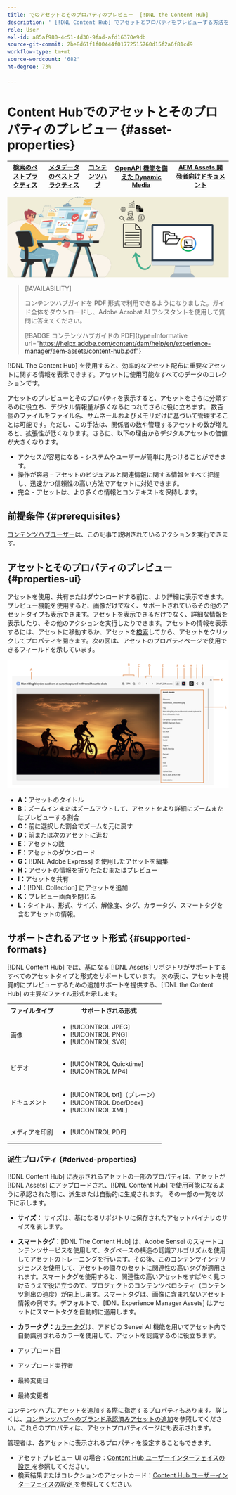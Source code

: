 ```yaml
---
title: でのアセットとそのプロパティのプレビュー  [!DNL the Content Hub]
description: ' [!DNL Content Hub] でアセットとプロパティをプレビューする方法を説明します。'
role: User
exl-id: a85af980-4c51-4d30-9fad-afd16370e9db
source-git-commit: 2be8d61f1f00444f01772515760d15f2a6f81cd9
workflow-type: tm+mt
source-wordcount: '682'
ht-degree: 73%

---
```


# Content Hubでのアセットとそのプロパティのプレビュー {#asset-properties}

| [検索のベストプラクティス](/help/assets/search-best-practices.md) | [メタデータのベストプラクティス](/help/assets/metadata-best-practices.md) | [コンテンツハブ](/help/assets/product-overview.md) | [OpenAPI 機能を備えた Dynamic Media](/help/assets/dynamic-media-open-apis-overview.md) | [AEM Assets 開発者向けドキュメント](https://developer.adobe.com/experience-cloud/experience-manager-apis/) |
| ------------- | --------------------------- |---------|----|-----|

![メタデータバナー画像](assets/metadata-banner-image.png)

>[!AVAILABILITY]
>
>コンテンツハブガイドを PDF 形式で利用できるようになりました。ガイド全体をダウンロードし、Adobe Acrobat AI アシスタントを使用して質問に答えてください。
>
>[!BADGE コンテンツハブガイドの PDF]{type=Informative url="https://helpx.adobe.com/content/dam/help/en/experience-manager/aem-assets/content-hub.pdf"}

[!DNL The Content Hub] を使用すると、効率的なアセット配布に重要なアセットに関する情報を表示できます。アセットに使用可能なすべてのデータのコレクションです。

アセットのプレビューとそのプロパティを表示すると、アセットをさらに分類するのに役立ち、デジタル情報量が多くなるにつれてさらに役に立ちます。 数百個のファイルをファイル名、サムネールおよびメモリだけに基づいて管理することは可能です。ただし、この手法は、関係者の数や管理するアセットの数が増えると、拡張性が低くなります。さらに、以下の理由からデジタルアセットの価値が大きくなります。

* アクセスが容易になる - システムやユーザーが簡単に見つけることができます。
* 操作が容易 – アセットのビジュアルと関連情報に関する情報をすべて把握し、迅速かつ信頼性の高い方法でアセットに対処できます。
* 完全 - アセットは、より多くの情報とコンテキストを保持します。

## 前提条件 {#prerequisites}

[コンテンツハブユーザー](deploy-content-hub.md#onboard-content-hub-users)は、この記事で説明されているアクションを実行できます。

## アセットとそのプロパティのプレビュー {#properties-ui}

アセットを使用、共有またはダウンロードする前に、より詳細に表示できます。プレビュー機能を使用すると、画像だけでなく、サポートされているその他のアセットタイプも表示できます。アセットを表示できるだけでなく、詳細な情報を表示したり、その他のアクションを実行したりできます。アセットの情報を表示するには、アセットに移動するか、アセットを[検索](search-assets.md)してから、アセットをクリックしてプロパティを開きます。次の図は、アセットのプロパティページで使用できるフィールドを示しています。

![アセット UI のプロパティ](assets/properties-ui.png)

* **A：**&#x200B;アセットのタイトル
* **B：**&#x200B;ズームインまたはズームアウトして、アセットをより詳細にズームまたはプレビューする割合
* **C：**&#x200B;前に選択した割合でズームを元に戻す
* **D：**&#x200B;前または次のアセットに進む
* **E：**&#x200B;アセットの数
* **F：**&#x200B;アセットのダウンロード
* **G：**[!DNL Adobe Express] を使用したアセットを編集
* **H：**&#x200B;アセットの情報を折りたたむまたはプレビュー
* **I：**&#x200B;アセットを共有
* **J：**[!DNL Collection] にアセットを追加
* **K：**&#x200B;プレビュー画面を閉じる
* **L：**&#x200B;タイトル、形式、サイズ、解像度、タグ、カラータグ、スマートタグを含むアセットの情報。

## サポートされるアセット形式 {#supported-formats}

[!DNL Content Hub] では、基になる [!DNL Assets] リポジトリがサポートするすべてのアセットタイプと形式をサポートしています。 次の表に、アセットを視覚的にプレビューするための追加サポートを提供する、[!DNL the Content Hub] の主要なファイル形式を示します。

<table> 
    <tbody>
     <tr>
      <th><strong>ファイルタイプ</strong></th>
      <th><strong>サポートされる形式</strong></th>
     </tr>
     <tr>
      <td>画像</td>
      <td>
        <ul>
            <li>[!UICONTROL JPEG]</li> 
            <li>[!UICONTROL PNG]</li> 
            <li>[!UICONTROL SVG]</li>
        </ul>
      </td>
     </tr>
     <tr>
      <td>ビデオ</td>
      <td>
        <ul>
            <li>[!UICONTROL Quicktime]</li>  
            <li>[!UICONTROL MP4]</li> 
        </ul>
      </td>
     </tr>
      <tr>
      <td>ドキュメント</td>
      <td>
        <ul>
            <li>[!UICONTROL txt]（プレーン）</li>  
            <li>[!UICONTROL Doc/Docx]</li> 
            <li>[!UICONTROL XML]</li>
        </ul>
      </td>
     </tr>
     <tr>
      <td>メディアを印刷</td>
      <td>
        <ul>
            <li>[!UICONTROL PDF]</li>  
        </ul>
      </td>
     </tr>  
    </tbody>
   </table>

### 派生プロパティ {#derived-properties}

[!DNL Content Hub] に表示されるアセットの一部のプロパティは、アセットが [!DNL Assets] にアップロードされ、[!DNL Content Hub] で使用可能になるように承認された際に、派生または自動的に生成されます。 その一部の一覧を以下に示します。

* **サイズ：** サイズは、基になるリポジトリに保存されたアセットバイナリのサイズを表します。

<!--* **Tags:** Tags help you categorize assets that can be browsed and searched more efficiently. Tagging helps in propagating the appropriate taxonomy to other users and workflows. -->

* **スマートタグ：**[!DNL The Content Hub] は、Adobe Sensei のスマートコンテンツサービスを使用して、タグベースの構造の認識アルゴリズムを使用してアセットのトレーニングを行います。その後、このコンテンツインテリジェンスを使用して、アセットの個々のセットに関連性の高いタグが適用されます。スマートタグを使用すると、関連性の高いアセットをすばやく見つけるうえで役に立つので、プロジェクトのコンテンツベロシティ（コンテンツ創出の速度）が向上します。スマートタグは、画像に含まれないアセット情報の例です。デフォルトで、[!DNL Experience Manager Assets] はアセットにスマートタグを自動的に適用します。

* **カラータグ：**[カラータグ](#https://experienceleague.adobe.com/docs/experience-manager-cloud-service/content/assets/manage/color-tag-images.html?lang=en)は、アドビの Sensei AI 機能を用いてアセット内で自動識別されるカラーを使用して、アセットを認識するのに役立ちます。

* アップロード日

* アップロード実行者

* 最終変更日

* 最終変更者

コンテンツハブにアセットを追加する際に指定するプロパティもあります。詳しくは、[コンテンツハブへのブランド承認済みアセットの追加](upload-brand-approved-assets.md)を参照してください。これらのプロパティは、アセットプロパティページにも表示されます。

管理者は、各アセットに表示されるプロパティを設定することもできます。

* アセットプレビュー UI の場合：[Content Hub ユーザーインターフェイスの設定 ](configure-content-hub-ui-options.md#configure-asset-details-content-hub) を参照してください。
* 検索結果またはコレクションのアセットカード：[Content Hub ユーザーインターフェイスの設定 ](configure-content-hub-ui-options.md#asset-card) を参照してください。

<!--

### Date range {#date-range} 

The date range allows you to select dates you want to see the assets. You can customize date range by choosing the start and end dates. 

-->
